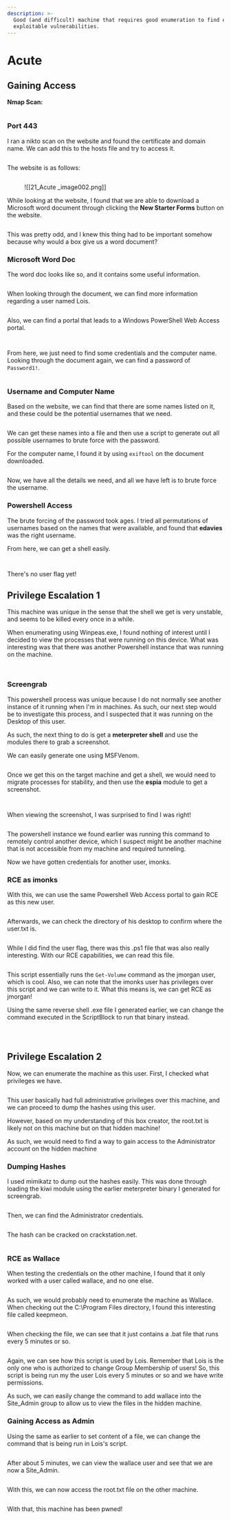```yaml
---
description: >-
  Good (and difficult) machine that requires good enumeration to find easily
  exploitable vulnerabilities.
---
```


# Acute

## Gaining Access

**Nmap Scan:**

<figure><img src="../../.gitbook/assets/image (192).png" alt=""><figcaption></figcaption></figure>

### Port 443

I ran a nikto scan on the website and found the certificate and domain name. We can add this to the hosts file and try to access it.

<figure><img src="../../.gitbook/assets/image (239).png" alt=""><figcaption></figcaption></figure>

The website is as follows:

<figure><img src="../../.gitbook/assets/image (147) (1).png" alt=""><figcaption><p>![[21_Acute _image002.png]]</p></figcaption></figure>

While looking at the website, I found that we are able to download a Microsoft word document through clicking the **New Starter Forms** button on the website.

<figure><img src="../../.gitbook/assets/image (174).png" alt=""><figcaption></figcaption></figure>

This was pretty odd, and I knew this thing had to be important somehow because why would a box give us a word document?

### Microsoft Word Doc

&#x20;The word doc looks like so, and it contains some useful information.

<figure><img src="../../.gitbook/assets/image (224).png" alt=""><figcaption></figcaption></figure>

When looking through the document, we can find more information regarding a user named Lois.

<figure><img src="../../.gitbook/assets/image (160).png" alt=""><figcaption></figcaption></figure>

Also, we can find a portal that leads to a Windows PowerShell Web Access portal.

<figure><img src="../../.gitbook/assets/image (202).png" alt=""><figcaption></figcaption></figure>

<figure><img src="../../.gitbook/assets/image (155).png" alt=""><figcaption></figcaption></figure>

From here, we just need to find some credentials and the computer name. Looking through the document again, we can find a password of `Password1!`.

<figure><img src="../../.gitbook/assets/image (201).png" alt=""><figcaption></figcaption></figure>

### Username and Computer Name

Based on the website, we can find that there are some names listed on it, and these could be the potential usernames that we need.

<figure><img src="../../.gitbook/assets/image (236).png" alt=""><figcaption></figcaption></figure>

We can get these names into a file and then use a script to generate out all possible usernames to brute force with the password.

For the computer name, I found it by using `exiftool` on the document downloaded.

<figure><img src="../../.gitbook/assets/image (164).png" alt=""><figcaption></figcaption></figure>

Now, we have all the details we need, and all we have left is to brute force the username.

### Powershell Access

The brute forcing of the password took ages. I tried all permutations of usernames based on the names that were available, and found that **edavies** was the right username.

From here, we can get a shell easily.

<figure><img src="../../.gitbook/assets/image (242).png" alt=""><figcaption></figcaption></figure>

<figure><img src="../../.gitbook/assets/image (205).png" alt=""><figcaption></figcaption></figure>

There's no user flag yet!

## Privilege Escalation 1

This machine was unique in the sense that the shell we get is very unstable, and seems to be killed every once in a while.

When enumerating using Winpeas.exe, I found nothing of interest until I decided to view the processes that were running on this device. What was interesting was that there was another Powershell instance that was running on the machine.

<figure><img src="../../.gitbook/assets/image (167).png" alt=""><figcaption></figcaption></figure>

<figure><img src="../../.gitbook/assets/image (151).png" alt=""><figcaption></figcaption></figure>

### Screengrab

This powershell process was unique because I do not normally see another instance of it running when I'm in machines. As such, our next step would be to investigate this process, and I suspected that it was running on the Desktop of this user.

As such, the next thing to do is get a **meterpreter shell** and use the modules there to grab a screenshot.

We can easily generate one using MSFVenom.

<figure><img src="../../.gitbook/assets/image (241).png" alt=""><figcaption></figcaption></figure>

Once we get this on the target machine and get a shell, we would need to migrate processes for stability, and then use the **espia** module to get a screenshot.

<figure><img src="../../.gitbook/assets/image (238).png" alt=""><figcaption></figcaption></figure>

<figure><img src="../../.gitbook/assets/image (158).png" alt=""><figcaption></figcaption></figure>

When viewing the screenshot, I was surprised to find I was right!

<figure><img src="../../.gitbook/assets/image (225).png" alt=""><figcaption></figcaption></figure>

The powershell instance we found earlier was running this command to remotely control another device, which I suspect might be another machine that is not accessible from my machine and required tunneling.

Now we have gotten credentials for another user, imonks.

### RCE as imonks

With this, we can use the same Powershell Web Access portal to gain RCE as this new user.

<figure><img src="../../.gitbook/assets/image (173).png" alt=""><figcaption></figcaption></figure>

Afterwards, we can check the directory of his desktop to confirm where the user.txt is.

<figure><img src="../../.gitbook/assets/image (199).png" alt=""><figcaption></figcaption></figure>

While I did find the user flag, there was this .ps1 file that was also really interesting. With our RCE capabilities, we can read this file.

<figure><img src="../../.gitbook/assets/image (156).png" alt=""><figcaption></figcaption></figure>

This script essentially runs the `Get-Volume` command as the jmorgan user, which is cool. Also, we can note that the imonks user has privileges over this script and we can write to it. What this means is, we can get RCE as jmorgan!

Using the same reverse shell .exe file I generated earlier, we can change the command executed in the ScriptBlock to run that binary instead.

<figure><img src="../../.gitbook/assets/image (161).png" alt=""><figcaption></figcaption></figure>

<figure><img src="../../.gitbook/assets/image (204).png" alt=""><figcaption></figcaption></figure>

<figure><img src="../../.gitbook/assets/image (166).png" alt=""><figcaption></figcaption></figure>

## Privilege Escalation 2

Now, we can enumerate the machine as this user. First, I checked what privileges we have.

<figure><img src="../../.gitbook/assets/image (213).png" alt=""><figcaption></figcaption></figure>

This user basically had full administrative privileges over this machine, and we can proceed to dump the hashes using this user.

However, based on my understanding of this box creator, the root.txt is likely not on this machine but on that hidden machine!

As such, we would need to find a way to gain access to the Administrator account on the hidden machine

### Dumping Hashes

I used mimikatz to dump out the hashes easily. This was done through loading the kiwi module using the earlier meterpreter binary I generated for screengrab.

<figure><img src="../../.gitbook/assets/image (246).png" alt=""><figcaption></figcaption></figure>

Then, we can find the Administrator credentials.

<figure><img src="../../.gitbook/assets/image (195).png" alt=""><figcaption></figcaption></figure>

The hash can be cracked on crackstation.net.

<figure><img src="../../.gitbook/assets/image (216).png" alt=""><figcaption></figcaption></figure>

### RCE as Wallace

When testing the credentials on the other machine, I found that it only worked with a user called wallace, and no one else.

<figure><img src="../../.gitbook/assets/image (233).png" alt=""><figcaption></figcaption></figure>

As such, we would probably need to enumerate the machine as Wallace. When checking out the C:\Program Files directory, I found this interesting file called keepmeon.

<figure><img src="../../.gitbook/assets/image (165).png" alt=""><figcaption></figcaption></figure>

When checking the file, we can see that it just contains a .bat file that runs every 5 minutes or so.

<figure><img src="../../.gitbook/assets/image (209).png" alt=""><figcaption></figcaption></figure>

Again, we can see how this script is used by Lois. Remember that Lois is the only one who is authorized to change Group Membership of users! So, this script is being run my the user Lois every 5 minutes or so and we have write permissions.

As such, we can easily change the command to add wallace into the Site\_Admin group to allow us to view the files in the hidden machine.

### Gaining Access as Admin

Using the same as earlier to set content of a file, we can change the command that is being run in Lois's script.

<figure><img src="../../.gitbook/assets/image (219).png" alt=""><figcaption></figcaption></figure>

After about 5 minutes, we can view the wallace user and see that we are now a Site\_Admin.

<figure><img src="../../.gitbook/assets/image (157).png" alt=""><figcaption></figcaption></figure>

With this, we can now access the root.txt file on the other machine.

<figure><img src="../../.gitbook/assets/image (162).png" alt=""><figcaption></figcaption></figure>

With that, this machine has been pwned!
